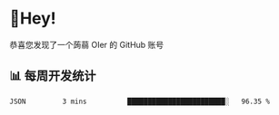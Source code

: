 # 👋Hey!
恭喜您发现了一个蒟蒻 OIer 的 GitHub 账号

## 📊 每周开发统计
<!--START_SECTION:waka-->
```text
JSON         3 mins          ████████████████████████░   96.35 % 
```
<!--END_SECTION:waka-->
